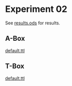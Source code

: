 # Experiment 02

See [results.ods](../results.ods) for results.

## A-Box

[default.ttl](../../knowledgegraph/a-box/default.ttl)

## T-Box

[default.ttl](../../knowledgegraph/t-box/default.ttl)
